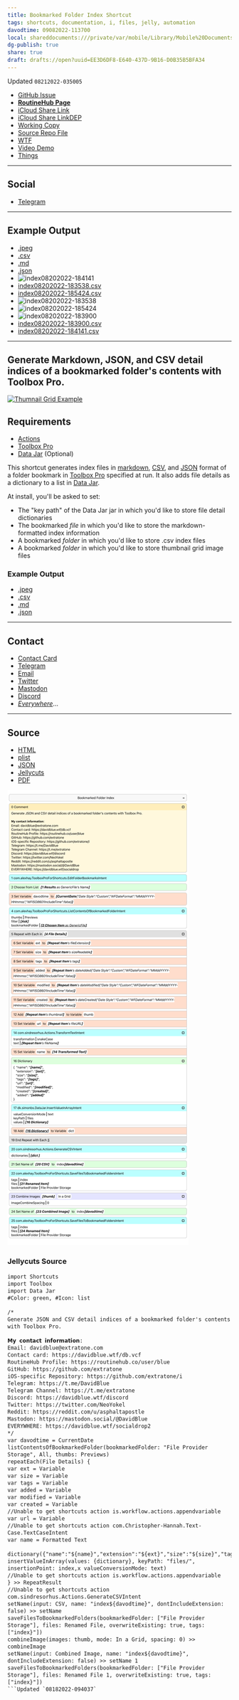 ```yaml
---
title: Bookmarked Folder Index Shortcut
tags: shortcuts, documentation, i, files, jelly, automation
davodtime: 09082022-113700
local: shareddocuments:///private/var/mobile/Library/Mobile%20Documents/iCloud~md~obsidian/Documents/OBSHIDDIAN/drafts/EE3D6DF8-E640-437D-9B16-D0B35B5BFA34.md
dg-publish: true
share: true
draft: drafts://open?uuid=EE3D6DF8-E640-437D-9B16-D0B35B5BFA34
---
```

Updated `08212022-035005`


- [GitHub Issue](https://github.com/extratone/i/issues/245)
- [**RoutineHub Page**](https://routinehub.co/shortcut/12853/)
- [iCloud Share Link](https://www.icloud.com/shortcuts/971c879d87b0441e879d79c85fb3689a)
- [iCloud Share LinkDEP](https://www.icloud.com/shortcuts/50cbe1ab6e92451aacd4959812650efc)
- [Working Copy](working-copy://open?repo=i&path=shortcuts&mode=content)
- [Source Repo File](https://github.com/extratone/i/blob/main/shortcuts/BookmarkedFolderIndex.shortcut)
- [WTF](https://davidblue.wtf/drafts/EE3D6DF8-E640-437D-9B16-D0B35B5BFA34.html)
- [Video Demo](https://youtu.be/FnabJg55d7U)
- [Things](things:///show?id=GjXesrzEhRLswFCbXZpxRp)

---

## Social

- [Telegram](https://t.me/extratone/12595)

<script async="" src="https://telegram.org/js/telegram-widget.js?1" data-telegram-post="extratone/12595" data-width="100%"></script>

---

## Example Output

- [.jpeg](https://github.com/extratone/i/blob/main/shortcuts/examples/index08202022-184141.jpeg)
- [.csv](https://github.com/extratone/i/blob/main/shortcuts/examples/index08202022-184141.csv)
- [.md](https://github.com/extratone/i/blob/main/shortcuts/examples/index.md)
- [.json](https://github.com/extratone/i/blob/main/shortcuts/examples/index.json)
- ![index08202022-184141](https://user-images.githubusercontent.com/43663476/185769955-f6550cd7-a6a0-43c4-b9e5-ac7ad830b144.jpeg)
- [index08202022-183538.csv](https://github.com/extratone/i/files/9388171/index08202022-183538.csv)
- [index08202022-185424.csv](https://github.com/extratone/i/files/9388172/index08202022-185424.csv)
- ![index08202022-183538](https://user-images.githubusercontent.com/43663476/185769957-61fa67f4-1590-4cf4-86e2-48b4784b51dc.jpeg)
- ![index08202022-185424](https://user-images.githubusercontent.com/43663476/185769958-71211bac-8037-41b0-b914-b3a7d644873b.jpeg)
- ![index08202022-183900](https://user-images.githubusercontent.com/43663476/185769959-4bd6ed32-45e6-407a-9170-a9269011aea8.jpeg)
- [index08202022-183900.csv](https://github.com/extratone/i/files/9388173/index08202022-183900.csv)
- [index08202022-184141.csv](https://github.com/extratone/i/files/9388174/index08202022-184141.csv)

---

## Generate Markdown, JSON, and CSV detail indices of a bookmarked folder's contents with Toolbox Pro.

[![Thumnail Grid Example](https://user-images.githubusercontent.com/43663476/185769955-f6550cd7-a6a0-43c4-b9e5-ac7ad830b144.jpeg)](https://user-images.githubusercontent.com/43663476/185769955-f6550cd7-a6a0-43c4-b9e5-ac7ad830b144.jpeg)

## Requirements

- [Actions](https://apps.apple.com/us/app/actions/id1586435171)
- [Toolbox Pro](https://apps.apple.com/us/app/toolbox-pro-for-shortcuts/id1476205977)
- [Data Jar](https://apps.apple.com/us/app/data-jar/id1453273600) (Optional)

This shortcut generates index files in [markdown](https://github.com/extratone/i/blob/main/shortcuts/examples/index.md), [CSV](https://github.com/extratone/i/blob/main/shortcuts/examples/index08202022-184141.csv), and [JSON](https://github.com/extratone/i/blob/main/shortcuts/examples/index.md) format of a folder bookmark in [Toolbox Pro](https://toolboxpro.app/system) specified at run. It also adds file details as a dictionary to a list in [Data Jar](https://datajar.app). 

At install, you'll be asked to set:

- The "key path" of the Data Jar jar in which you'd like to store file detail dictionaries
- The bookmarked *file* in which you'd like to store the markdown-formatted index information
- A bookmarked *folder* in which you'd like to store .csv index files
- A bookmarked *folder* in which you'd like to store thumbnail grid image files

### Example Output

- [.jpeg](https://github.com/extratone/i/blob/main/shortcuts/examples/index08202022-184141.jpeg)
- [.csv](https://github.com/extratone/i/blob/main/shortcuts/examples/index08202022-184141.csv)
- [.md](https://github.com/extratone/i/blob/main/shortcuts/examples/index.md)
- [.json](https://github.com/extratone/i/blob/main/shortcuts/examples/index.json)

---

## Contact

- [Contact Card](https://davidblue.wtf/db.vcf)
- [Telegram](https://t.me/extratone)
- [Email](mailto:davidblue@extratone.com) 
- [Twitter](https://twitter.com/NeoYokel)
- [Mastodon](https://mastodon.social/@DavidBlue)
- [Discord](https://discord.gg/0b9KQUKP858b0iZF)
- [*Everywhere*](https://raindrop.io/davidblue/social-directory-21059174)...

---

## Source

- [HTML](https://github.com/extratone/i/blob/main/shortcuts/source/BookmarkedFolderIndex.html)
- [plist](https://github.com/extratone/i/blob/main/shortcuts/source/BookmarkedFolderIndex.plist)
- [JSON](https://github.com/extratone/i/blob/main/shortcuts/source/BookmarkedFolderIndex.json)
- [Jellycuts](https://github.com/extratone/i/blob/main/shortcuts/source/BookmarkedFolderIndex.jelly)
- [PDF](https://github.com/extratone/i/blob/main/shortcuts/source/BookmarkedFolderIndex.pdf)

[![Bookmarked Folder Index Source](https://github.com/extratone/i/raw/main/shortcuts/source/BookmarkedFolderIndex.PNG)](https://davidblue.wtf/drafts/EE3D6DF8-E640-437D-9B16-D0B35B5BFA34.html)

### Jellycuts Source

```
import Shortcuts
import Toolbox
import Data Jar
#Color: green, #Icon: list

/*
Generate JSON and CSV detail indices of a bookmarked folder's contents with Toolbox Pro.

𝗠𝘆 𝗰𝗼𝗻𝘁𝗮𝗰𝘁 𝗶𝗻𝗳𝗼𝗿𝗺𝗮𝘁𝗶𝗼𝗻:
Email: davidblue@extratone.com
Contact card: https://davidblue.wtf/db.vcf
RoutineHub Profile: https://routinehub.co/user/blue
GitHub: https://github.com/extratone
iOS-specific Repository: https://github.com/extratone/i
Telegram: https://t.me/DavidBlue
Telegram Channel: https://t.me/extratone
Discord: https://davidblue.wtf/discord
Twitter: https://twitter.com/NeoYokel
Reddit: https://reddit.com/u/asphaltapostle
Mastodon: https://mastodon.social/@DavidBlue
EVERYWHERE: https://davidblue.wtf/socialdrop2
*/
var davodtime = CurrentDate
listContentsOfBookmarkedFolder(bookmarkedFolder: "File Provider Storage", All, thumbs: Previews)
repeatEach(File Details) {
var ext = Variable
var size = Variable
var tags = Variable
var added = Variable
var modified = Variable
var created = Variable
//Unable to get shortcuts action is.workflow.actions.appendvariable
var url = Variable
//Unable to get shortcuts action com.Christopher-Hannah.Text-Case.TextCaseIntent
var name = Formatted Text
	dictionary({"name":"${name}","extension":"${ext}","size":"${size}","tags":"${tags}","url":"${url}","modified":"${modified}","created":"${created}","added":"${added}"})
insertValueInArray(values: {dictionary}, keyPath: "files/", insertionPoint: index,x valueConversionMode: text)
//Unable to get shortcuts action is.workflow.actions.appendvariable
} >> RepeatResult
//Unable to get shortcuts action com.sindresorhus.Actions.GenerateCSVIntent
setName(input: CSV, name: "index${davodtime}", dontIncludeExtension: false) >> setName
saveFilesToBookmarkedFolders(bookmarkedFolder: ["File Provider Storage"], files: Renamed File, overwriteExisting: true, tags: ["index}"])
combineImage(images: thumb, mode: In a Grid, spacing: 0) >> combineImage
setName(input: Combined Image, name: "index${davodtime}", dontIncludeExtension: false) >> setName 1
saveFilesToBookmarkedFolders(bookmarkedFolder: ["File Provider Storage"], files: Renamed File 1, overwriteExisting: true, tags: ["index}"])
```Updated `08182022-094037`